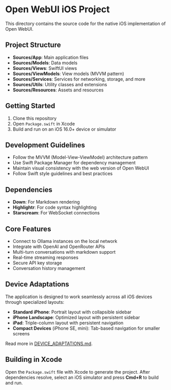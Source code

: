 # Open WebUI iOS Project

This directory contains the source code for the native iOS implementation of Open WebUI.

## Project Structure

- **Sources/App**: Main application files
- **Sources/Models**: Data models
- **Sources/Views**: SwiftUI views
- **Sources/ViewModels**: View models (MVVM pattern)
- **Sources/Services**: Services for networking, storage, and more
- **Sources/Utils**: Utility classes and extensions
- **Sources/Resources**: Assets and resources

## Getting Started

1. Clone this repository
2. Open `Package.swift` in Xcode
3. Build and run on an iOS 16.0+ device or simulator

## Development Guidelines

- Follow the MVVM (Model-View-ViewModel) architecture pattern
- Use Swift Package Manager for dependency management
- Maintain visual consistency with the web version of Open WebUI
- Follow Swift style guidelines and best practices

## Dependencies

- **Down**: For Markdown rendering
- **Highlightr**: For code syntax highlighting
- **Starscream**: For WebSocket connections

## Core Features

- Connect to Ollama instances on the local network
- Integrate with OpenAI and OpenRouter APIs
- Multi-turn conversations with markdown support
- Real-time streaming responses
- Secure API key storage
- Conversation history management

## Device Adaptations

The application is designed to work seamlessly across all iOS devices through specialized layouts:

- **Standard iPhone**: Portrait layout with collapsible sidebar
- **iPhone Landscape**: Optimized layout with persistent sidebar
- **iPad**: Triple-column layout with persistent navigation
- **Compact Devices** (iPhone SE, mini): Tab-based navigation for smaller screens

Read more in [DEVICE_ADAPTATIONS.md](DEVICE_ADAPTATIONS.md).

## Building in Xcode

Open the `Package.swift` file with Xcode to generate the project. After dependencies resolve, select an iOS simulator and press **Cmd+R** to build and run.
